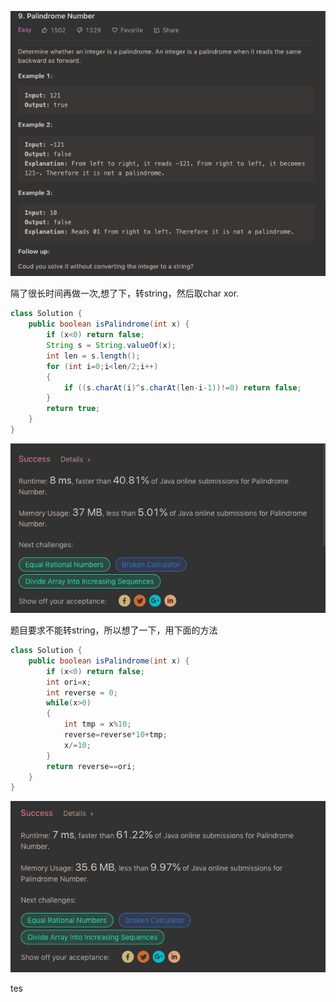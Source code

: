 ![GitHub Logo](/image/9.1.png)

隔了很长时间再做一次,想了下，转string，然后取char xor.

```java
class Solution {
    public boolean isPalindrome(int x) {
        if (x<0) return false;
        String s = String.valueOf(x);
        int len = s.length();
        for (int i=0;i<len/2;i++)
        {
            if ((s.charAt(i)^s.charAt(len-i-1))!=0) return false;
        }
        return true;
    }
}
```

![GitHub Logo](/image/9.2.png)

题目要求不能转string，所以想了一下，用下面的方法

```java
class Solution {
    public boolean isPalindrome(int x) {
        if (x<0) return false;
        int ori=x;
        int reverse = 0;
        while(x>0)
        {
            int tmp = x%10;
            reverse=reverse*10+tmp;
            x/=10;
        }
        return reverse==ori;
    }
}
```

![GitHub Logo](/image/9.3.png)

tes
